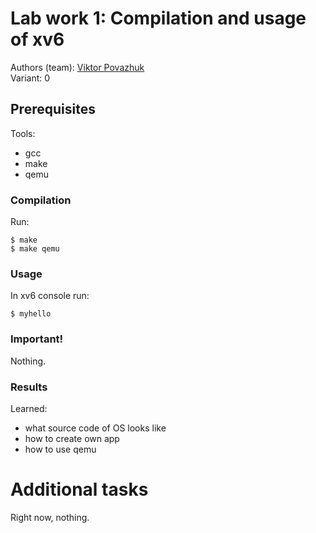 # Lab work 1: Compilation and usage of xv6

Authors (team): [Viktor Povazhuk](https://github.com/viktorpovazhuk)<br>
Variant: 0

## Prerequisites

Tools:
* gcc
* make
* qemu

### Compilation

Run:
```
$ make
$ make qemu
```

### Usage

In xv6 console run:
```
$ myhello
```

### Important!

Nothing.

### Results

Learned:
* what source code of OS looks like
* how to create own app
* how to use qemu

# Additional tasks

Right now, nothing.

